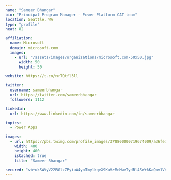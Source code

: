 ```yaml
---
name: "Sameer Bhangar"
bio: "Principal Program Manager - Power Platform CAT team"
location: Seattle, WA
type: "profile"
heat: 82

affiliation:
  name: Microsoft
  domain: microsoft.com
  images:
    - url: "/assets/images/organizations/microsoft.com-50x50.jpg"
      width: 50
      height: 50

website: https://t.co/nrTQtfl3ll

twitter:
  username: sameerbhangar
  url: https://twitter.com/sameerbhangar
  followers: 1112

linkedin:
  url: https://www.linkedin.com/in/sameerbhangar

topics:
  - Power Apps

images:
  - url: https://pbs.twimg.com/profile_images/378800000719674009/a36fe7ddfab1778b76e5793772e43798_400x400.jpeg
    width: 400
    height: 400
    isCached: true
    title: "Sameer Bhangar"

secured: "vb+ukSWVyV22RGlzZPyiuA4yoTmylkqeX9KuVzMeMwvTydBl4SW+kKaQov1VVXoNQv03gEYKOcUp+wpxjvh2LexaxO60hmxHWIMDFAv6eIEKbvOSlwotC0adA4336Wbv/zDVUWgAuVIDbt+5dJa6tuvkf4xU7CoEkpMYDetfkM+qzXeVquQ2pw10dY0WGfRWSVdC46SGiecSFsjb2fkEViZFwuLwGsv/TIND9trRMW4IRfuP86tV+4wHoNmkSb7i08qjHPahmLBuuCEQPZ1X/s0Pklnjx6yw76/6iXE94tyoCN37oHhOdMDRxI3eo3FkIam6RbE3iLWx1bRw3Nv5se8ojwjiqLznTKM8quXO+rXM51SJMyhPvbEJGql+JnlRHXUwDmxIM1Xa43gzrBawyzxvY5z97r9l9C3RZG3gMwM=;qSWuxW5HH0sm7Y1OofC6lg=="
---
```



